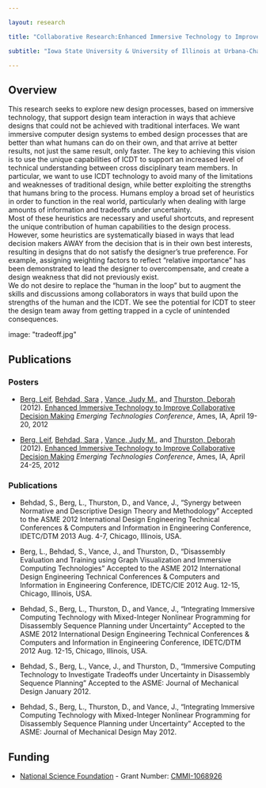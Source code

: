 ```yaml
---

layout: research

title: "Collaborative Research:Enhanced Immersive Technology to Improve Collaborative Decision Making"

subtitle: "Iowa State University & University of Illinois at Urbana-Champaign"

---
```




## Overview

This research seeks to explore new design processes, based on immersive technology, that support design team interaction 
in ways that achieve designs that could not be achieved with traditional interfaces. We want immersive computer design 
systems to embed design processes that are better than what humans can do on their own, and that arrive at better 
results, not just the same result, only faster. The key to achieving this vision is to use the unique capabilities 
of ICDT to support an increased level of technical understanding between cross disciplinary team members. In particular,
we want to use ICDT technology to avoid many of the limitations and weaknesses of traditional design, while better 
exploiting the strengths that humans bring to the process. Humans employ a broad set of heuristics in order to function 
in the real world, particularly when dealing with large amounts of information and tradeoffs under uncertainty.  
Most of these heuristics are necessary and useful shortcuts, and represent the unique contribution of human 
capabilities to the design process. However, some heuristics are systematically biased in ways that lead decision 
makers AWAY from the decision that is in their own best interests, resulting in designs that do not satisfy the 
designer’s true preference. For example, assigning weighting factors to reflect “relative importance” has been 
demonstrated to lead the designer to overcompensate, and create a design weakness that did not previously exist.  
We do not desire to replace the “human in the loop” but to augment the skills and discussions among collaborators 
in ways that build upon the strengths of the human and the ICDT. We see the potential for ICDT to steer the design 
team away from getting trapped in a cycle of unintended consequences. 

image: "tradeoff.jpg"
<br>

## Publications

### Posters
- [Berg, Leif](http://lpberg.com), [Behdad, Sara](http://www.buffalo.edu/directory/find-people-detail-page.html?uid=sarabehd)
, [Vance, Judy M.](http://www.vrac.iastate.edu/~jmvance/), and [Thurston, Deborah](http://ise.illinois.edu/directory/faculty/thurston)
(2012).  [Enhanced Immersive Technology to Improve Collaborative Decision Making](Berg_NSF_Poster_2012.pdf) _Emerging
Technologies Conference_, Ames, IA, April 19-20, 2012 

- [Berg, Leif](http://lpberg.com/), [Behdad, Sara](http://www.buffalo.edu/directory/find-people-detail-page.html?uid=sarabehd)
, [Vance, Judy M.](http://www.vrac.iastate.edu/~jmvance/), and [Thurston, Deborah](http://ise.illinois.edu/directory/faculty/thurston)
(2012).  [Enhanced Immersive Technology to Improve Collaborative Decision Making](Berg_NSF_Poster_2013.pdf) _Emerging
Technologies Conference_, Ames, IA, April 24-25, 2012 


### Publications
- Behdad, S., Berg, L., Thurston, D., and Vance, J., “Synergy between Normative and Descriptive Design Theory and Methodology” 
Accepted to the ASME 2012 International Design Engineering Technical Conferences & Computers and Information in Engineering Conference, IDETC/DTM 2013
Aug. 4-7, Chicago, Illinois, USA.

- Berg, L., Behdad, S., Vance, J., and Thurston, D., “Disassembly Evaluation and Training using Graph Visualization and Immersive Computing Technologies” 
Accepted to the ASME 2012 International Design Engineering Technical Conferences & Computers and Information in Engineering Conference, IDETC/CIE 2012
Aug. 12-15, Chicago, Illinois, USA.

- Behdad, S., Berg, L., Thurston, D., and Vance, J., “Integrating Immersive Computing Technology with Mixed-Integer Nonlinear Programming for Disassembly Sequence Planning under Uncertainty” 
Accepted to the ASME 2012 International Design Engineering Technical Conferences & Computers and Information in Engineering Conference, IDETC/DTM 2012 
Aug. 12-15, Chicago, Illinois, USA.

- Behdad, S., Berg, L., Vance, J., and Thurston, D., “Immersive Computing Technology to Investigate Tradeoffs under Uncertainty in Disassembly Sequence Planning” 
Accepted to the ASME: Journal of Mechanical Design 
January 2012.

- Behdad, S., Berg, L., Thurston, D., and Vance, J., “Integrating Immersive Computing Technology with Mixed-Integer Nonlinear Programming for Disassembly Sequence Planning under Uncertainty”
Accepted to the ASME: Journal of Mechanical Design 
May 2012.

## Funding
- [National Science Foundation](http://www.nsf.gov) - Grant Number: [CMMI-1068926](http://nsf.gov/awardsearch/showAward.do?AwardNumber=1068926)



